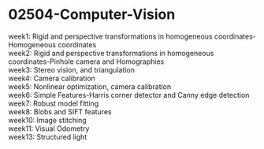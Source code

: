 # 02504-Computer-Vision
week1: Rigid and perspective transformations in homogeneous coordinates-Homogeneous coordinates \
week2: Rigid and perspective transformations in homogeneous coordinates-Pinhole camera and Homographies \
week3: Stereo vision, and triangulation\
week4: Camera calibration\
week5: Nonlinear optimization, camera calibration\
week6: Simple Features-Harris corner detector and Canny edge detection\
week7: Robust model fitting\
week8: Blobs and SIFT features\
week10: Image stitching\
week11: Visual Odometry\
week13: Structured light
